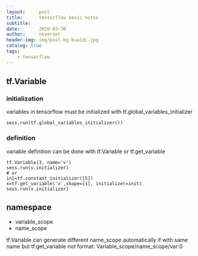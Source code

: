```yaml
---
layout:     post
title:      tensorflow basic notes
subtitle:   
date:       2020-03-30
author:     neverset
header-img: img/post-bg-kuaidi.jpg
catalog: true
tags:
    - tensorflow
---
```


## tf.Variable

### initialization
variables in tensorflow must be initialized with tf.global_variables_initializer

    sess.run(tf.global_variables_initializer())


### definition

variable definition can be done with tf.Variable or tf.get_variable

    tf.Variable(3, name='v')
    sess.run(v.initializer)
    # or
    ini=tf.constant_initializer([5])
    x=tf.get_variable('x',shape=[1], initializer=init)
    sess.run(x.initializer)

## namespace

* variable_scope
* name_scope

tf.Variable can generate different name_scope automatically if with same name but tf.get_variable not
format:
Variable_scope/name_scope/var:0
